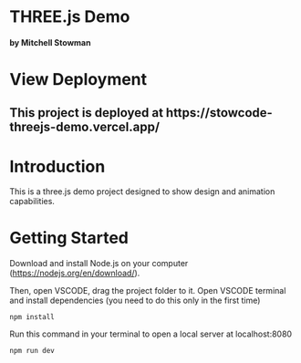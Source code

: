 # THREE.js Demo
<h4>by Mitchell Stowman</h4>

# View Deployment
<h2>This project is deployed at https://stowcode-threejs-demo.vercel.app/</h2>

# Introduction
This is a three.js demo project designed to show design and animation capabilities.

# Getting Started
Download and install Node.js on your computer (https://nodejs.org/en/download/).

Then, open VSCODE, drag the project folder to it. Open VSCODE terminal and install dependencies (you need to do this only in the first time)
```
npm install
```

Run this command in your terminal to open a local server at localhost:8080
```
npm run dev
```
